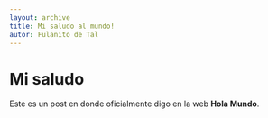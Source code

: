 ```yaml
---
layout: archive
title: Mi saludo al mundo!
autor: Fulanito de Tal
---
```


# Mi saludo #

Este es un post en donde oficialmente digo en la web **Hola Mundo**.  
